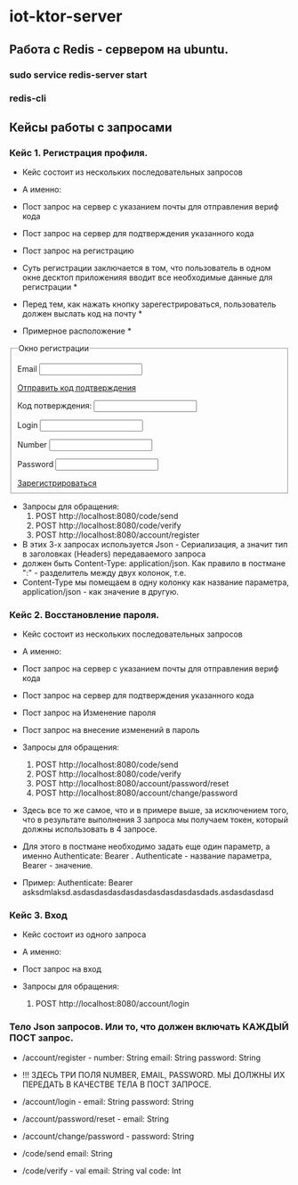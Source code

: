 # iot-ktor-server
## Работа с Redis - сервером на ubuntu.
### sudo service redis-server start
### redis-cli


## Кейсы работы с запросами

### Кейс 1. Регистрация профиля.
* Кейс состоит из нескольких последовательных запросов
* А именно: 
* Пост запрос на сервер с указанием почты для отправления вериф кода
* Пост запрос на сервер для подтверждения указанного кода
* Пост запрос на регистрацию

* Суть регистрации заключается в том, что пользователь в одном окне десктоп приложенияя вводит все необходимые данные для регистрации *
* Перед тем, как нажать кнопку зарегестрироваться, пользователь должен выслать код на почту *
* Примерное расположение *


<body>
<form>
	<fieldset>
		<legend>Окно регистрации</legend>
		   <p><label for="name">Email <em> </em></label><input type="text" id="name"></p>
			<a href=#>Отправить код подтверждения</a>
			<p>Код потверждения: <label for="code"></label><input type="number" id="code"></p>
    		<p><label for="email">Login<em> </em></label><input type="email" id="email"></p>
			<p><label for="number">Number<em> </em></label><input type="number" id="number"></p>
			<p><label for="password">Password<em> </em></label><input type="password" id="password"></p>
			<a href=#>Зарегистрироваться</a>
	</fieldset>
</form>
</body>

* Запросы для обращения:
  1. POST http://localhost:8080/code/send
  2. POST http://localhost:8080/code/verify
  3. POST http://localhost:8080/account/register
* В этих 3-х запросах используется Json - Сериализация, а значит тип в заголовках (Headers) передаваемого запроса
* должен быть Content-Type: application/json. Как правило в постмане ":" - разделитель между двух колонок, т.е.
* Content-Type мы помещаем в одну колонку как название параметра, application/json - как значение в другую.

### Кейс 2. Восстановление пароля.
* Кейс состоит из нескольких последовательных запросов
* А именно:
* Пост запрос на сервер с указанием почты для отправления вериф кода
* Пост запрос на сервер для подтверждения указанного кода
* Пост запрос на Изменение пароля
* Пост запрос на внесение изменений в пароль

* Запросы для обращения:
  1. POST http://localhost:8080/code/send
  2. POST http://localhost:8080/code/verify
  3. POST http://localhost:8080/account/password/reset
  4. POST http://localhost:8080/account/change/password

* Здесь все то же самое, что и в примере выше, за исключением того, что в результате выполнения 3 запроса мы получаем токен, который должны использовать в 4 запросе.
* Для этого в постмане необходимо задать еще один параметр, а именно Authenticate: Bearer <token>. Authenticate - название параметра, Bearer <token> - значение.
* Пример: Authenticate: Bearer asksdmlaksd.asdasdasdasdasdasdasdasdasdasdads.asdasdasdasd

### Кейс 3. Вход
* Кейс состоит из одного запроса
* А именно:
* Пост запрос на вход

* Запросы для обращения:
  1. POST http://localhost:8080/account/login


### Тело Json запросов. Или то, что должен включать КАЖДЫЙ ПОСТ запрос.

* /account/register - 
  number: String
  email: String
  password: String

* !!! ЗДЕСЬ ТРИ ПОЛЯ NUMBER, EMAIL, PASSWORD. МЫ ДОЛЖНЫ ИХ ПЕРЕДАТЬ В КАЧЕСТВЕ ТЕЛА В ПОСТ ЗАПРОСЕ.

* /account/login -
  email: String
  password: String

* /account/password/reset -
 email: String

* /account/change/password -
  password: String

* /code/send
  email: String

* /code/verify -
  val email: String
  val code: Int

